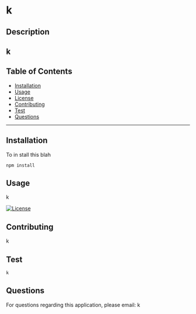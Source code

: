 # k
  ## Description
  k
  ---
  ## Table of Contents

  * [Installation](#installation)
  * [Usage](#usage)
  * [License](#license)
  * [Contributing](#contributing)
  * [Test](#test)
  * [Questions](#questions)
 ---
 ## Installation
  To in stall this blah
  ```
  npm install
  ```

  ## Usage
  k

  [![License](https://img.shields.io/badge/-License-Apache%202.0-blue.svg)](https://opensource.org/licenses/Apache-2.0)

  

  ## Contributing
  k

  ## Test

  ```
  k
  ```

  ## Questions
  For questions regarding this application, please email: 
  k
 





